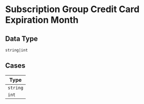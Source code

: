 
# Subscription Group Credit Card Expiration Month

## Data Type

`string|int`

## Cases

| Type |
|  --- |
| `string` |
| `int` |

